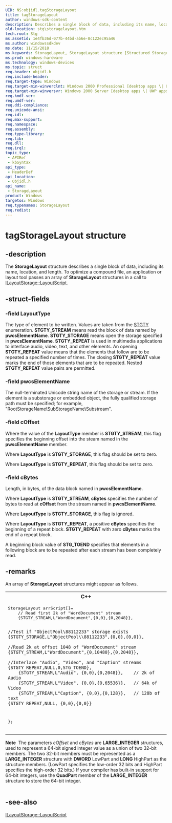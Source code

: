 ```yaml
---
UID: NS:objidl.tagStorageLayout
title: tagStorageLayout
author: windows-sdk-content
description: Describes a single block of data, including its name, location, and length.
old-location: stg\storagelayout.htm
tech.root: Stg
ms.assetid: 1e4fb36d-077b-44bd-ab6e-8c122ec95a46
ms.author: windowssdkdev
ms.date: 11/15/2018
ms.keywords: StorageLayout, StorageLayout structure [Structured Storage], _stg_storagelayout, objidl/StorageLayout, stg.storagelayout, tagStorageLayout
ms.prod: windows-hardware
ms.technology: windows-devices
ms.topic: struct
req.header: objidl.h
req.include-header: 
req.target-type: Windows
req.target-min-winverclnt: Windows 2000 Professional [desktop apps \| UWP apps]
req.target-min-winversvr: Windows 2000 Server [desktop apps \| UWP apps]
req.kmdf-ver: 
req.umdf-ver: 
req.ddi-compliance: 
req.unicode-ansi: 
req.idl: 
req.max-support: 
req.namespace: 
req.assembly: 
req.type-library: 
req.lib: 
req.dll: 
req.irql: 
topic_type:
 - APIRef
 - kbSyntax
api_type:
 - HeaderDef
api_location:
 - Objidl.h
api_name:
 - StorageLayout
product: Windows
targetos: Windows
req.typenames: StorageLayout
req.redist: 
---
```


# tagStorageLayout structure


## -description


The 
<b>StorageLayout</b> structure describes a single block of data, including its name, location, and length. To optimize a compound file, an application or layout tool passes an array of 
<b>StorageLayout</b> structures in a call to 
<a href="https://msdn.microsoft.com/22ae3485-15d9-47e4-988e-fb760e67595b">ILayoutStorage::LayoutScript</a>.


## -struct-fields




### -field LayoutType

The type of element to be written. Values are taken from the 
<a href="https://msdn.microsoft.com/67189e7a-b089-4a29-adf8-ad7c459c7974">STGTY</a> enumeration. <b>STGTY_STREAM</b> means read the block of data named by <b>pwcsElementName</b>. <b>STGTY_STORAGE</b> means open the storage specified in <b>pwcsElementName</b>. <b>STGTY_REPEAT</b> is used in multimedia applications to interface audio, video, text, and other elements. An opening <b>STGTY_REPEAT</b> value means that the elements that follow are to be repeated a specified number of times. The closing <b>STGTY_REPEAT</b> value marks the end of those elements that are to be repeated. Nested <b>STGTY_REPEAT</b> value pairs are permitted.


### -field pwcsElementName

The null-terminated Unicode string name of the storage or stream. If the element is a substorage or embedded object, the fully qualified storage path must be specified; for example,  "RootStorageName\SubStorageName\Substream".


### -field cOffset

Where the value of the <b>LayoutType</b> member is <b>STGTY_STREAM</b>, this flag specifies the beginning offset into the steam named in the <b>pwscElementName</b> member. 




Where <b>LayoutType</b> is <b>STGTY_STORAGE</b>, this flag should be set to zero.

Where <b>LayoutType</b> is <b>STGTY_REPEAT</b>, this flag should be set to zero.


### -field cBytes

Length, in bytes, of the data block named in <b>pwcsElementName</b>. 




Where <b>LayoutType</b> is <b>STGTY_STREAM</b>, <b>cBytes</b> specifies the number of bytes to read at <b>cOffset</b> from the stream named in <b>pwcsElementName</b>.

Where <b>LayoutType</b> is <b>STGTY_STORAGE</b>, this flag is ignored.

Where <b>LayoutType</b> is <b>STGTY_REPEAT</b>, a positive <b>cBytes</b> specifies the beginning of a repeat block. <b>STGTY_REPEAT</b> with zero <b>cBytes</b> marks the end of a repeat block.

A beginning block value of <b>STG_TOEND</b> specifies that elements in a following block are to be repeated after each stream has been completely read.


## -remarks



An array of 
<b>StorageLayout</b> structures might appear as follows.

<div class="code"><span codelanguage="ManagedCPlusPlus"><table>
<tr>
<th>C++</th>
</tr>
<tr>
<td>
<pre>StorageLayout arrScript[]=
    // Read first 2k of "WordDocument" stream
    {STGTY_STREAM,L"WordDocument",{0,0},{0,2048}},
 
    //Test if "ObjectPool\88112233" storage exists
    {STGTY_STORAGE,L"ObjectPool\\88112233",{0,0},{0,0}},
 
    //Read 2k at offset 1048 of "WordDocument" stream
    {STGTY_STREAM,L"WordDocument",{0,10480},{0,2048}},
 
    //Interlace "Audio", "Video", and "Caption" streams
    {STGTY_REPEAT,NULL,0,STG_TOEND},
        {STGTY_STREAM,L"Audio", {0,0},{0,2048}},    // 2k of Audio
        {STGTY_STREAM,L"Video", {0,0},{0,65536}},   // 64k of Video
        {STGTY_STREAM,L"Caption", {0,0},{0,128}},   // 128b of text
    {STGTY_REPEAT,NULL, {0,0},{0,0}}
};</pre>
</td>
</tr>
</table></span></div>
<div class="alert"><b>Note</b>  The parameters <i>cOffset</i> and <i>cBytes</i> are <b>LARGE_INTEGER</b> structures, used to represent a 64-bit signed integer value as a union of two 32-bit members. The two 32-bit members must be represented as a <b>LARGE_INTEGER</b> structure with <b>DWORD</b> LowPart and <b>LONG</b> HighPart as the structure members. (LowPart specifies the low-order 32 bits and HighPart specifies the high-order 32 bits.) If your compiler has built-in support for 64-bit integers, use the <b>QuadPart</b> member of the <b>LARGE_INTEGER</b> structure to store the 64-bit integer.</div>
<div> </div>



## -see-also




<a href="https://msdn.microsoft.com/22ae3485-15d9-47e4-988e-fb760e67595b">ILayoutStorage::LayoutScript</a>
 

 

